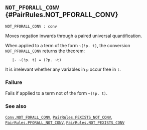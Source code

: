 ## `NOT_PFORALL_CONV` {#PairRules.NOT_PFORALL_CONV}


```
NOT_PFORALL_CONV : conv
```



Moves negation inwards through a paired universal quantification.


When applied to a term of the form `~(!p. t)`, the conversion
`NOT_PFORALL_CONV` returns the theorem:
    
       |- ~(!p. t) = (?p. ~t)
    
It is irrelevant whether any variables in `p` occur free in `t`.

### Failure

Fails if applied to a term not of the form `~(!p. t)`.

### See also

[`Conv.NOT_FORALL_CONV`](#Conv.NOT_FORALL_CONV), [`PairRules.PEXISTS_NOT_CONV`](#PairRules.PEXISTS_NOT_CONV), [`PairRules.PFORALL_NOT_CONV`](#PairRules.PFORALL_NOT_CONV), [`PairRules.NOT_PEXISTS_CONV`](#PairRules.NOT_PEXISTS_CONV)

